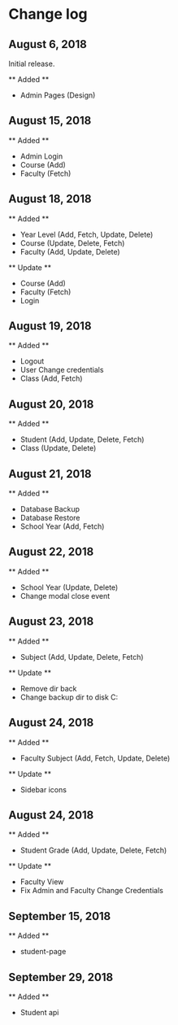 # Change log

## August 6, 2018

Initial release.

** Added ** 

- Admin Pages (Design)

## August 15, 2018

** Added ** 

- Admin Login
- Course (Add)
- Faculty (Fetch)

## August 18, 2018

** Added **

- Year Level (Add, Fetch, Update, Delete)
- Course (Update, Delete, Fetch)
- Faculty (Add, Update, Delete)

** Update **

- Course (Add)
- Faculty (Fetch)
- Login

## August 19, 2018

** Added **

- Logout
- User Change credentials
- Class (Add, Fetch)

## August 20, 2018

** Added **

- Student (Add, Update, Delete, Fetch)
- Class (Update, Delete)

## August 21, 2018

** Added **

- Database Backup
- Database Restore
- School Year (Add, Fetch)

## August 22, 2018

** Added **

- School Year (Update, Delete)
- Change modal close event

## August 23, 2018

** Added **

- Subject (Add, Update, Delete, Fetch)

** Update **
- Remove dir back
- Change backup dir to disk C:

## August 24, 2018

** Added **

- Faculty Subject (Add, Fetch, Update, Delete)

** Update **

- Sidebar icons

## August 24, 2018

** Added **

- Student Grade (Add, Update, Delete, Fetch)

** Update **

- Faculty View
- Fix Admin and Faculty Change Credentials

## September 15, 2018

** Added **
- student-page

## September 29, 2018

** Added **

- Student api